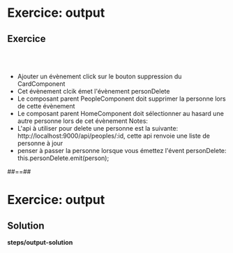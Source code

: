 <!-- .slide: class="exercice" -->
# Exercice: output
## Exercice
<br><br>

- Ajouter un évènement click sur le bouton suppression du CardComponent
- Cet évènement clcik émet l'évènement personDelete
- Le composant parent PeopleComponent doit supprimer la personne lors de cette évènement
- Le composant parent HomeComponent doit sélectionner au hasard une autre personne lors de cet évènement
Notes:
- L'api à utiliser pour delete une personne est la suivante: http://localhost:9000/api/peoples/:id, cette api renvoie une liste de personne à jour
- penser à passer la personne lorsque vous émettez l'évent personDelete: this.personDelete.emit(person);

##==##

<!-- .slide: class="exercice full-center" -->
# Exercice: output
## Solution
<b>steps/output-solution</b>
